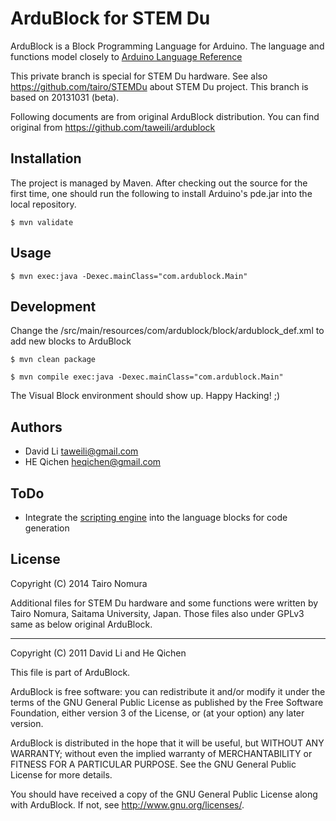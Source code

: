 ArduBlock for STEM Du
======

ArduBlock is a Block Programming Language for Arduino. The language and functions model closely to [Arduino Language Reference](http://arduino.cc/en/Reference/HomePage)

This private branch is special for STEM Du hardware. See also https://github.com/tairo/STEMDu about STEM Du project. This branch is based on 20131031 (beta).

Following documents are from original ArduBlock distribution. You can find original from https://github.com/taweili/ardublock

Installation
----
The project is managed by Maven. After checking out the source for the first time, one should run the following to install Arduino's pde.jar into the local repository. 

	$ mvn validate

Usage
----

	$ mvn exec:java -Dexec.mainClass="com.ardublock.Main"

Development
----
Change the /src/main/resources/com/ardublock/block/ardublock_def.xml to add new blocks to ArduBlock

	$ mvn clean package

	$ mvn compile exec:java -Dexec.mainClass="com.ardublock.Main"

The Visual Block environment should show up. Happy Hacking! ;) 

Authors
----
* David Li taweili@gmail.com
* HE Qichen heqichen@gmail.com


ToDo
----
* Integrate the [scripting engine](http://java.sun.com/developer/technicalArticles/J2SE/Desktop/scripting/) into the language blocks for code generation

License
----

Copyright (C) 2014 Tairo Nomura

Additional files for STEM Du hardware and some functions were written by Tairo Nomura, Saitama University, Japan.
Those files also under GPLv3 same as below original ArduBlock.

----
Copyright (C) 2011 David Li and He Qichen

This file is part of ArduBlock.

ArduBlock is free software: you can redistribute it and/or modify
it under the terms of the GNU General Public License as published by
the Free Software Foundation, either version 3 of the License, or
(at your option) any later version.

ArduBlock is distributed in the hope that it will be useful,
but WITHOUT ANY WARRANTY; without even the implied warranty of
MERCHANTABILITY or FITNESS FOR A PARTICULAR PURPOSE.  See the
GNU General Public License for more details.

You should have received a copy of the GNU General Public License
along with ArduBlock.  If not, see <http://www.gnu.org/licenses/>.

